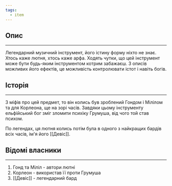 ```yaml
---
tags:
  - item
---
```

## Опис
---
Легендарний музичний інструмент, його істину форму ніхто не знає. Хтось каже лютня, хтось каже арфа. Ходять чутки, що цей інструмент може бути будь-яким інструментом котрим забажаєш. З описів можливих його ефектів, це можливість контролювати істот і навіть богів.

## Історія
---
З міфів про цей предмет, то він колись був зроблений Гондом і Мілілом та для Корлеона, ще на зорі часів. Завдяки цьому інструменту ельфійський бог зміг зломити психіку Грумуша, від чого той став психом. 

По легендах, ця лютня колись потім була в одного з найкращих бардів всіх часів, ім'я його [[Девіс]].  

## Відомі власники
---
1. Гонд та Міліл - автори лютні
2. Корлеон - використав її проти Грумуша
3. [[Девіс]] - легендарний бард